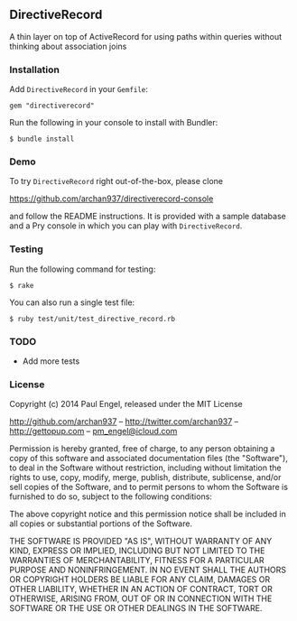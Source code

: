 ## DirectiveRecord

A thin layer on top of ActiveRecord for using paths within queries without thinking about association joins

### Installation

Add `DirectiveRecord` in your `Gemfile`:

    gem "directiverecord"

Run the following in your console to install with Bundler:

    $ bundle install

### Demo

To try `DirectiveRecord` right out-of-the-box, please clone

https://github.com/archan937/directiverecord-console

and follow the README instructions. It is provided with a sample database and a Pry console in which you can play with `DirectiveRecord`.

### Testing

Run the following command for testing:

    $ rake

You can also run a single test file:

    $ ruby test/unit/test_directive_record.rb

### TODO

* Add more tests

### License

Copyright (c) 2014 Paul Engel, released under the MIT License

http://github.com/archan937 – http://twitter.com/archan937 – http://gettopup.com – pm_engel@icloud.com

Permission is hereby granted, free of charge, to any person obtaining a copy of this software and associated documentation files (the "Software"), to deal in the Software without restriction, including without limitation the rights to use, copy, modify, merge, publish, distribute, sublicense, and/or sell copies of the Software, and to permit persons to whom the Software is furnished to do so, subject to the following conditions:

The above copyright notice and this permission notice shall be included in all copies or substantial portions of the Software.

THE SOFTWARE IS PROVIDED "AS IS", WITHOUT WARRANTY OF ANY KIND, EXPRESS OR IMPLIED, INCLUDING BUT NOT LIMITED TO THE WARRANTIES OF MERCHANTABILITY, FITNESS FOR A PARTICULAR PURPOSE AND NONINFRINGEMENT. IN NO EVENT SHALL THE AUTHORS OR COPYRIGHT HOLDERS BE LIABLE FOR ANY CLAIM, DAMAGES OR OTHER LIABILITY, WHETHER IN AN ACTION OF CONTRACT, TORT OR OTHERWISE, ARISING FROM, OUT OF OR IN CONNECTION WITH THE SOFTWARE OR THE USE OR OTHER DEALINGS IN THE SOFTWARE.

